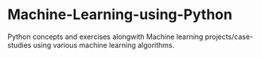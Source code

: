 # Machine-Learning-using-Python
Python concepts and exercises alongwith Machine learning projects/case-studies using various machine learning algorithms.
